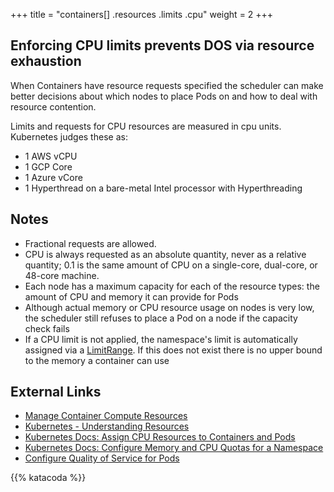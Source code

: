 +++
title = "containers[] .resources .limits .cpu"
weight = 2
+++

## Enforcing CPU limits prevents DOS via resource exhaustion

When Containers have resource requests specified the scheduler can make better decisions about which nodes to place Pods on and how to deal with resource contention.

Limits and requests for CPU resources are measured in cpu units. Kubernetes judges these as:

- 1 AWS vCPU
- 1 GCP Core
- 1 Azure vCore
- 1 Hyperthread on a bare-metal Intel processor with Hyperthreading

## Notes
- Fractional requests are allowed. 
- CPU is always requested as an absolute quantity, never as a relative quantity; 0.1 is the same amount of CPU on a single-core, dual-core, or 48-core machine.
- Each node has a maximum capacity for each of the resource types: the amount of CPU and memory it can provide for Pods
- Although actual memory or CPU resource usage on nodes is very low, the scheduler still refuses to place a Pod on a node if the capacity check fails
- If a CPU limit is not applied, the namespace's limit is automatically assigned via a [LimitRange](https://kubernetes.io/docs/tasks/administer-cluster/cpu-default-namespace/). If this does not exist there is no upper bound to the memory a container can use


## External Links
- [Manage Container Compute Resources](https://kubernetes.io/docs/concepts/configuration/manage-compute-resources-container/)
- [Kubernetes - Understanding Resources](http://www.noqcks.io/note/kubernetes-resources-limits/)
- [Kubernetes Docs: Assign CPU Resources to Containers and Pods](https://kubernetes.io/docs/tasks/configure-pod-container/assign-cpu-resource/)
- [Kubernetes Docs: Configure Memory and CPU Quotas for a Namespace](https://kubernetes.io/docs/tasks/administer-cluster/quota-memory-cpu-namespace/)
- [Configure Quality of Service for Pods](https://kubernetes.io/docs/tasks/configure-pod-container/quality-service-pod/)


{{% katacoda %}}

